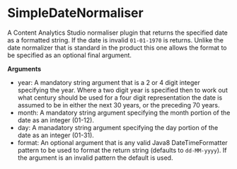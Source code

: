 # SimpleDateNormaliser

A Content Analytics Studio normaliser plugin that returns the specified date as a formatted string. If the date is invalid `01-01-1970` is returns. Unlike the date normalizer that is standard in the product this one allows the format to be specified as an optional final argument.

**Arguments**
- year: A mandatory string argument that is a 2 or 4 digit integer specifying the year. Where a two digit year is specified then to work out what century should be used for a four digit representation the date is assumed to be in either the next 30 years, or the preceding 70 years.
- month: A mandatory string argument specifying the month portion of the date as an integer (01-12). 
- day: A manadatory string argument specifying the day portion of the date as an integer (01-31).
- format: An optional argument that is any valid Java8 DateTimeFormatter pattern to be used to format the return string (defaults to `dd-MM-yyyy`). If the argument is an invalid pattern the default is used.
               
